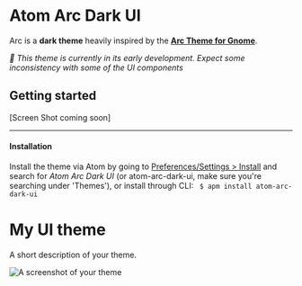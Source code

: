 # Atom Arc Dark UI

Arc is a __dark theme__ heavily inspired by the __[Arc Theme for Gnome](https://github.com/horst3180/arc-theme)__.

*🚀 This theme is currently in its early development. Expect some inconsistency with some of the UI components*


## Getting started

[Screen Shot coming soon]

---

#### Installation
Install the theme via Atom by going to [Preferences/Settings > Install]() and search for *Atom Arc Dark UI* (or atom-arc-dark-ui, make sure you're searching under 'Themes'), or install through CLI:
` 
$ apm install atom-arc-dark-ui
`

# My UI theme

A short description of your theme.

![A screenshot of your theme](https://cloud.githubusercontent.com/assets/378023/8842525/4215f26c-3136-11e5-9d94-d2c078a05d24.png)
